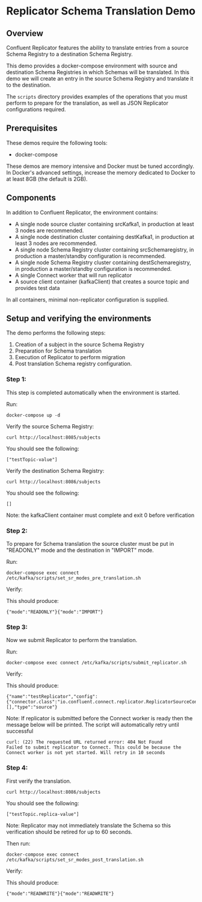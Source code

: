 # Replicator Schema Translation Demo

## Overview

Confluent Replicator features the ability to translate entries from a source Schema Registry to a destination Schema Registry.

This demo provides a docker-compose environment with source and destination Schema Registries in which Schemas will be translated. In this demo we will create an entry in the source Schema Registry and translate it to the destination.

The `scripts` directory provides examples of the operations that you must perform to prepare for the translation, as well as JSON Replicator configurations required.

## Prerequisites

These demos require the following tools:

* docker-compose

These demos are memory intensive and Docker must be tuned accordingly. In Docker's advanced settings, increase the memory dedicated to Docker to at least 8GB (the default is 2GB).

## Components

In addition to Confluent Replicator, the environment contains:

* A single node source cluster containing srcKafka1, in production at least 3 nodes are recommended.
* A single node destination cluster containing destKafka1, in production at least 3 nodes are recommended.
* A single node Schema Registry cluster containing srcSchemaregistry, in production a master/standby configuration is recommended.
* A single node Schema Registry cluster containing destSchemaregistry, in production a master/standby configuration is recommended.
* A single Connect worker that will run replicator
* A source client container (kafkaClient) that creates a source topic and provides test data

In all containers, minimal non-replicator configuration is supplied.

## Setup and verifying the environments

The demo performs the following steps:

1. Creation of a subject in the source Schema Registry
2. Preparation for Schema translation
3. Execution of Replicator to perform migration
4. Post translation Schema registry configuration. 

### Step 1: 

This step is completed automatically when the environment is started. 

Run:
  ```
  docker-compose up -d
  ```

Verify the source Schema Registry:
  ```
  curl http://localhost:8085/subjects
  ```
You should see the following:
  ```
  ["testTopic-value"]
  ```

Verify the destination Schema Registry:
  ```
  curl http://localhost:8086/subjects
  ```
You should see the following:
  ```
  []
  ```

Note: the kafkaClient container must complete and exit 0 before verification  

### Step 2: 

To prepare for Schema translation the source cluster must be put in "READONLY" mode and the destination in "IMPORT" mode.

Run:
  ```
  docker-compose exec connect /etc/kafka/scripts/set_sr_modes_pre_translation.sh
  ```

Verify: 

This should produce:
  ```
  {"mode":"READONLY"}{"mode":"IMPORT"}
  ```
### Step 3: 

Now we submit Replicator to perform the translation.

Run:
  ```
  docker-compose exec connect /etc/kafka/scripts/submit_replicator.sh
  ```

Verify: 

This should produce:
  ```
  {"name":"testReplicator","config":{"connector.class":"io.confluent.connect.replicator.ReplicatorSourceConnector","topic.whitelist":"_schemas","topic.rename.format":"${topic}.replica","key.converter":"io.confluent.connect.replicator.util.ByteArrayConverter","value.converter":"io.confluent.connect.replicator.util.ByteArrayConverter","src.kafka.bootstrap.servers":"srcKafka1:10091","dest.kafka.bootstrap.servers":"destKafka1:11091","tasks.max":"1","confluent.topic.replication.factor":"1","schema.subject.translator.class":"io.confluent.connect.replicator.schemas.DefaultSubjectTranslator","schema.registry.topic":"_schemas","schema.registry.url":"http://destSchemaregistry:8086","name":"testReplicator"},"tasks":[],"type":"source"}
  ```

Note: If replicator is submitted before the Connect worker is ready then the message below will be printed. The script will automatically retry until successful

  ```
  curl: (22) The requested URL returned error: 404 Not Found
  Failed to submit replicator to Connect. This could be because the Connect worker is not yet started. Will retry in 10 seconds
  ```

### Step 4: 

First verify the translation. 
  ```
  curl http://localhost:8086/subjects
  ```
You should see the following:
  ```
  ["testTopic.replica-value"]
  ```

Note: Replicator may not immediately translate the Schema so this verification should be retired for up to 60 seconds.

Then run:
  ```
  docker-compose exec connect /etc/kafka/scripts/set_sr_modes_post_translation.sh
  ```
Verify: 

This should produce:
  ```
  {"mode":"READWRITE"}{"mode":"READWRITE"}
  ```


